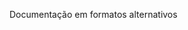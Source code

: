 <Token xmlns:xlink="http://www.w3.org/1999/xlink">Documentação em formatos alternativos</Token>

<!--HONumber=May16_HO1-->


